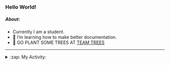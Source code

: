 ### Hello World!

##### About:
- Currently I am a student.
- 🌱 I’m learning how to make better documentation.
- 🌱 GO PLANT SOME TREES AT [TEAM TREES](https://teamtrees.org/)

---
<details>
  <summary>:zap: My Activity:</summary>
  
<!--START_SECTION:waka-->
![Code Time](http://img.shields.io/badge/Code%20Time-1%2C085%20hrs%2032%20mins-blue)

**I'm a Night 🦉** 

```text
🌞 Morning                1304 commits        ██░░░░░░░░░░░░░░░░░░░░░░░   09.22 % 
🌆 Daytime                4840 commits        █████████░░░░░░░░░░░░░░░░   34.23 % 
🌃 Evening                4143 commits        ███████░░░░░░░░░░░░░░░░░░   29.30 % 
🌙 Night                  3851 commits        ███████░░░░░░░░░░░░░░░░░░   27.24 % 
```
📅 **I'm Most Productive on Wednesday** 

```text
Monday                   2167 commits        ████░░░░░░░░░░░░░░░░░░░░░   15.33 % 
Tuesday                  1733 commits        ███░░░░░░░░░░░░░░░░░░░░░░   12.26 % 
Wednesday                3223 commits        ██████░░░░░░░░░░░░░░░░░░░   22.80 % 
Thursday                 1807 commits        ███░░░░░░░░░░░░░░░░░░░░░░   12.78 % 
Friday                   1402 commits        ██░░░░░░░░░░░░░░░░░░░░░░░   09.92 % 
Saturday                 1303 commits        ██░░░░░░░░░░░░░░░░░░░░░░░   09.22 % 
Sunday                   2503 commits        ████░░░░░░░░░░░░░░░░░░░░░   17.70 % 
```


📊 **This Week I Spent My Time On** 

```text
🔥 Editors: 
VS Code                  7 hrs 50 mins       █████████████████████████   100.00 % 

🐱‍💻 Projects: 
CSF22                    4 hrs 32 mins       ██████████████░░░░░░░░░░░   57.95 % 
quizeco                  1 hr 45 mins        ██████░░░░░░░░░░░░░░░░░░░   22.41 % 
technocean-frontend      1 hr 11 mins        ████░░░░░░░░░░░░░░░░░░░░░   15.17 % 
praise                   14 mins             █░░░░░░░░░░░░░░░░░░░░░░░░   03.15 % 
os-lab                   5 mins              ░░░░░░░░░░░░░░░░░░░░░░░░░   01.12 % 
```


 Last Updated on 02/04/2023 06:07:39 UTC
<!--END_SECTION:waka-->
</details>
